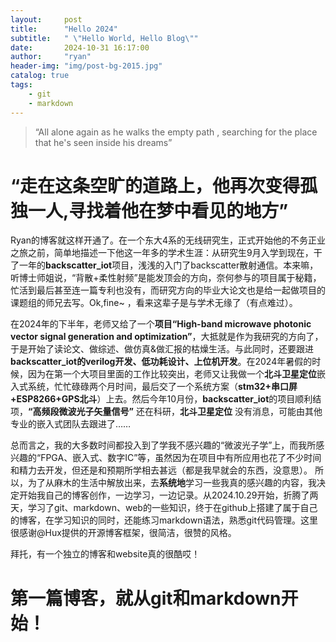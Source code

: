 ```yaml
---
layout:     post
title:      "Hello 2024"
subtitle:   " \"Hello World, Hello Blog\""
date:       2024-10-31 16:17:00
author:     "ryan"
header-img: "img/post-bg-2015.jpg"
catalog: true
tags:
    - git
    - markdown
---
```


> “All alone again as he walks the empty path , searching for the place that he's seen inside his dreams”

# “走在这条空旷的道路上，他再次变得孤独一人,寻找着他在梦中看见的地方”

Ryan的博客就这样开通了。在一个东大4系的无线研究生，正式开始他的不务正业之旅之前，简单地描述一下他这一年多的学术生涯：从研究生9月入学到现在，干了一年的**backscatter_iot**项目，浅浅的入门了backscatter散射通信。本来嘛，听博士师姐说，“背散+柔性射频”是能发顶会的方向，奈何参与的项目属于秘籍，忙活到最后甚至连一篇专利也没有，而研究方向的毕业大论文也是给一起做项目的课题组的师兄去写。Ok,fine~ ，看来这辈子是与学术无缘了（有点难过）。

在2024年的下半年，老师又给了一个**项目“High-band microwave photonic vector signal generation and optimization”**，大抵就是作为我研究的方向了，于是开始了读论文、做综述、做仿真&做汇报的枯燥生活。与此同时，还要跟进**backscatter_iot的verilog开发、低功耗设计、上位机开发**。在2024年暑假的时候，因为在第一个大项目里面的工作比较突出，老师又让我做一个**北斗卫星定位**嵌入式系统，忙忙碌碌两个月时间，最后交了一个系统方案（**stm32+串口屏+ESP8266+GPS北斗**）上去。然后今年10月份，**backscatter_iot**的项目顺利结项，**“高频段微波光子矢量信号”** 还在科研，**北斗卫星定位** 没有消息，可能由其他专业的嵌入式团队去跟进了……

总而言之，我的大多数时间都投入到了学我不感兴趣的“微波光子学”上，而我所感兴趣的“FPGA、嵌入式、数字IC”等，虽然因为在项目中有所应用也花了不少时间和精力去开发，但还是和预期所学相去甚远（都是我早就会的东西，没意思）。 所以，为了从麻木的生活中解放出来，去**系统地**学习一些我真的感兴趣的内容，我决定开始我自己的博客创作，一边学习，一边记录。从2024.10.29开始，折腾了两天，学习了git、markdown、web的一些知识，终于在github上搭建了属于自己的博客，在学习知识的同时，还能练习markdown语法，熟悉git代码管理。这里很感谢@Hux提供的开源博客框架，很简洁，很赞的风格。

拜托，有一个独立的博客和website真的很酷哎！

# 第一篇博客，就从git和markdown开始！





